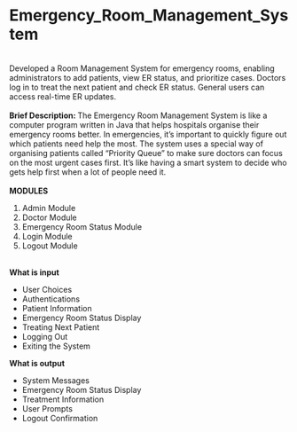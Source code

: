 # Emergency_Room_Management_System
<br>
Developed a Room Management System for emergency rooms, enabling administrators to add patients, view ER status, and prioritize cases. Doctors log in to treat the next patient and check ER status. General users can access real-time ER updates.
<br> <br>
<strong>Brief Description: </strong>
The Emergency Room Management System is like a computer program written in Java that helps hospitals organise their emergency rooms better. In emergencies, it’s important to quickly figure out which patients need help the most. The system uses a special way of organising patients called “Priority Queue” to make sure doctors can focus on the most urgent cases first. It’s like having a smart system to decide who gets help first when a lot of people need it. 
<br><br>
<strong>MODULES</strong>
<ol>
  <li>Admin Module</li>
  <li>Doctor Module</li>
  <li>Emergency Room Status Module</li>
  <li>Login Module</li>
  <li>Logout Module</li>
</ol>
<br>
<strong>What is input</strong>
<ul>
  <li>User Choices</li>
  <li>Authentications</li>
  <li>Patient Information</li>
  <li>Emergency Room Status Display</li>
  <li>Treating Next Patient</li>
  <li>Logging Out</li>
  <li>Exiting the System</li>
</ul>
<strong>What is output</strong>
<ul>
  <li>System Messages</li>
  <li>Emergency Room Status Display</li>
  <li>Treatment Information</li>
  <li>User Prompts</li>
  <li>Logout Confirmation</li>
</ul>
